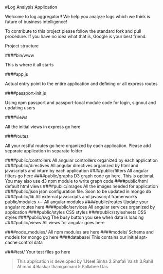 #Log Analysis Application


Welcome to log aggregator!! We help you analyze logs which we think is future of business intelligence!

To contribute to this project please follow the standard fork and pull procedure. If you have no idea what that is, Google is your best friend.

Project structure

####bin/www 

This is where it all starts

####app.js 

Actual entry point to the entire application and defining or all express routes 

####passport-init.js

Using npm passport and passport-local module code for login, signout and updating users

####views

All the initial views in express go here 

####routes 

 All your restful routes go here organized by each application. Please add separate application in separate folder

####public/controllers 
All angular controllers organized by each application 
####public/directives 
All angular directives organized by html and javascripts and inturn by each application 
####public/filters 
All angular filters go here 
####public/graphs 
D3 graph code go here. This is optional. You may also use d3 npm module to write graph code
####public/html 
default html views 
####public/images 
All the images needed for application 
####public/json
json configuration file. Soon to be updated in mongo db 
####public/lib 
All external javascripts and javascript framerworks public/modules <-- All angular modules 
####public/routes 
Update your angular routes here 
####public/services
All angular services organized by application 
####public/styles 
CSS styles 
####public/stylesheets 
CSS styles 
####public/svg 
The busy button you see when data is loading
####public/views
All views for angular goes here

####node_modules/
All npm modules are here 
####models/
Schema and models for mongo go here
####database/ 
This contains our initial apt-cache control data

####test/ 
Your test files go here

> This application is developed by
1.Neel Sinha
2.Shafali Vaish
3.Rahil Ahmad
4.Baskar thanigaimani
5.Pallabee Das

